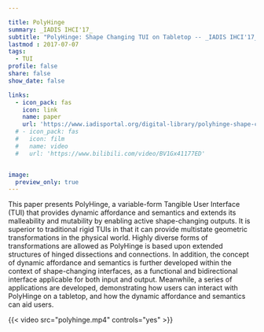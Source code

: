 ```yaml
---

title: PolyHinge
summary: _IADIS IHCI'17_
subtitle: "PolyHinge: Shape Changing TUI on Tabletop -- _IADIS IHCI'17_"
lastmod : 2017-07-07
tags:
  - TUI
profile: false
share: false
show_date: false

links:
  - icon_pack: fas
    icon: link
    name: paper
    url: 'https://www.iadisportal.org/digital-library/polyhinge-shape-changing-tui-on-tabletop'
  # - icon_pack: fas
  #   icon: film
  #   name: video
  #   url: 'https://www.bilibili.com/video/BV1Gx41177ED'


image: 
  preview_only: true
---
```

This paper presents PolyHinge, a variable-form Tangible User Interface (TUI) that provides dynamic affordance and semantics and extends its malleability and mutability by enabling active shape-changing outputs. It is superior to traditional rigid TUIs in that it can provide multistate geometric transformations in the physical world. Highly diverse forms of transformations are allowed as PolyHinge is based upon extended structures of hinged dissections and connections. In addition, the concept of dynamic affordance and semantics is further developed within the context of shape-changing interfaces, as a functional and bidirectional interface applicable for both input and output. Meanwhile, a series of applications are developed, demonstrating how users can interact with PolyHinge on a tabletop, and how the dynamic affordance and semantics can aid users.

{{< video src="polyhinge.mp4" controls="yes" >}}